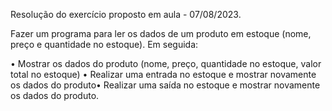 Resolução do exercício proposto em aula - 07/08/2023.

Fazer um programa para ler os dados de um produto em estoque (nome, preço e quantidade no estoque). 
Em seguida:


• Mostrar os dados do produto (nome, preço, quantidade no estoque, valor total no estoque)
• Realizar uma entrada no estoque e mostrar novamente os dados do produto• Realizar uma saída no estoque e mostrar novamente os dados do 
produto.
